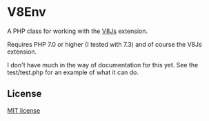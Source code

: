 # V8Env

A PHP class for working with the [V8Js](https://github.com/phpv8/v8js) extension.

Requires PHP 7.0 or higher (I tested with 7.3) and of course the V8Js extension.

I don't have much in the way of documentation for this yet.
See the test/test.php for an example of what it can do.

## License

[MIT license](https://spdx.org/licenses/MIT.html)